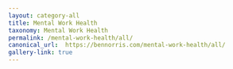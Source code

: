 ```yaml
---
layout: category-all
title: Mental Work Health
taxonomy: Mental Work Health
permalink: /mental-work-health/all/
canonical_url:  https://bennorris.com/mental-work-health/all/
gallery-link: true
---
```

